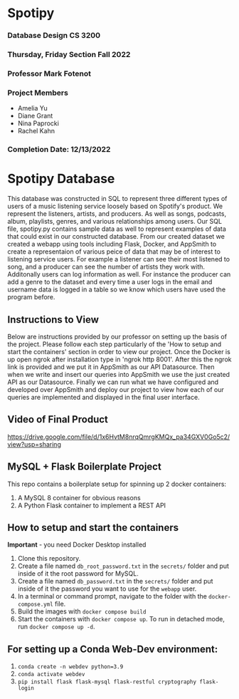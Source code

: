# Spotipy
### Database Design CS 3200 
### Thursday, Friday Section Fall 2022
### Professor Mark Fotenot
### Project Members
  - Amelia Yu
  - Diane Grant
  - Nina Paprocki 
  - Rachel Kahn 
### Completion Date: 12/13/2022

# Spotipy Database
This database was constructed in SQL to represent three different types of users of a music listening service loosely based on Spotify's product. We represent the listeners, artists, and producers. As well as songs, podcasts, album, playlists, genres, and various relationships among users. Our SQL file, spotipy.py contains sample data as well to represent examples of data that could exist in our constructed database. From our created dataset we created a webapp using tools including Flask, Docker, and AppSmith to create a representaion of various peice of data that may be of interest to listening service users. For example a listener can see their most listened to song, and a producer can see the number of artists they work with. Additonally users can log information as well. For instance the producer can add a genre to the dataset and every time a user logs in the email and username data is logged in a table so we know which users have used the program before.

## Instructions to View
Below are instructions provided by our professor on setting up the basis of the project. Please follow each step particularly of the 'How to setup and start the containers' section in order to view our project.
Once the Docker is up open ngrok after installation type in 'ngrok http 8001'.
After this the ngrok link is provided and we put it in AppSmith as our API Datasource.
Then when we write and insert our queries into AppSmith we use the just created API as our Datasource. 
Finally we can run what we have configured and developed over AppSmith and deploy our project to view how each of our queries are implemented and displayed in the final user interface.

## Video of Final Product
https://drive.google.com/file/d/1x6HvtM8nrqQmrgKMQx_pa34GXV0Go5c2/view?usp=sharing

## MySQL + Flask Boilerplate Project

This repo contains a boilerplate setup for spinning up 2 docker containers: 
1. A MySQL 8 container for obvious reasons
1. A Python Flask container to implement a REST API

## How to setup and start the containers
**Important** - you need Docker Desktop installed

1. Clone this repository.  
1. Create a file named `db_root_password.txt` in the `secrets/` folder and put inside of it the root password for MySQL. 
1. Create a file named `db_password.txt` in the `secrets/` folder and put inside of it the password you want to use for the `webapp` user. 
1. In a terminal or command prompt, navigate to the folder with the `docker-compose.yml` file.  
1. Build the images with `docker compose build`
1. Start the containers with `docker compose up`.  To run in detached mode, run `docker compose up -d`. 

## For setting up a Conda Web-Dev environment:

1. `conda create -n webdev python=3.9`
1. `conda activate webdev`
1. `pip install flask flask-mysql flask-restful cryptography flask-login`




